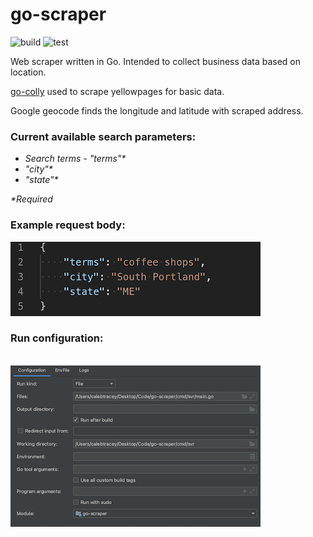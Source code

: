 # go-scraper
![build](https://github.com/CalebTracey/go-scraper/actions/workflows/build.yml/badge.svg)
![test](https://github.com/CalebTracey/go-scraper/actions/workflows/test.yml/badge.svg)


Web scraper written in Go. Intended to collect business data based on location.

[go-colly](https://github.com/gocolly/colly) used to scrape yellowpages for basic data.

Google geocode finds the longitude and latitude with scraped address. 

### Current available search parameters:
  * <i>Search terms - "terms"*</i>
  * <i>"city"*</i>
  * <i>"state"*</i>
  
 <i>*Required</i>

### Example request body:
<img src=./docs/req-body.png  alt="" width="400"/>

### Run configuration:
<br/>
<img src=./docs/run-conf.png  alt="" width="400"/>
